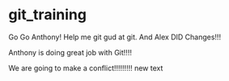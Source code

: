# git_training
Go Go Anthony! Help me git gud at git. And Alex DID Changes!!! 

Anthony is doing great job with Git!!!! 


We are going to make a conflict!!!!!!!!!
new text
